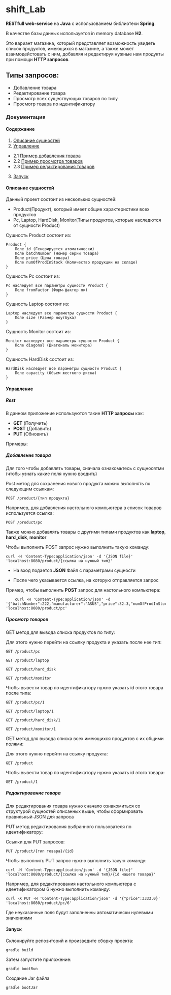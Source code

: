 # shift_Lab
**RESTfull web-service** на **Java** c использованием библиотеки **Spring**.

В качестве базы данных используется in memory database **H2**.

Это вариант магазина, который представляет возможность увидеть список продуктов, имеющихся в магазине, а также может взаимодейстовать с ним, добавляя и редактируя нужные нам продукты при помощи **HTTP запросов**. 

## Типы запросов:
* Добавление товара
* Редактирование товара
* Просмотр всех существующих товаров по типу
* Просмотр товара по идентификатору

### Документация

#### Содержание
1. [Описание сущностей](#id-section1)
2. [Управление](#id-section2)
- 2.1 [Пример добавления товара](#id-section4)
- 2.2 [Пример просмотра товаров](#id-section5)
- 2.3 [Пример редактирования товаров](#id-section6)
3. [Запуск](#id-section3)

<div id='id-section1'/>

#### Описание сущностей
Данный проект состоит из нескольких сущностей: 
* Product(Продукт), который имеет общие характеристики всех продуктов
* Pc, Laptop, HardDisk, Monitor(Типы продуктов, которые наследются от сущности Product)

Сущность Product состоит из:
```
Product {
    Поле id (Генерируется атоматически)
    Поле batchNumber (Номер серии товара)
    Поле price (Цена товара)
    Поле numOfProdInStock (Количество продукции на складе)
}
``` 

Сущность Pc состоит из:
```
Pc наследует все параметры сущности Product {
    Поле fromFactor (Форм-фактор пк)
}
``` 

Сущность Laptop состоит из:
```
Laptop наследует все параметры сущности Product {
    Поле size (Размер ноутбука)
}
``` 

Сущность Monitor состоит из:
```
Monitor наследует все параметры сущности Product {
    Поле diagonal (Диагональ монитора)
}
``` 

Сущность HardDisk состоит из:
```
HardDisk наследует все параметры сущности Product {
    Поле capacity (Объем жесткого диска) 
}
``` 

<div id='id-section2'/>

#### Управление
##### Rest

В данном приложение используются такие **HTTP запросы** как:
* **GET** (Получить)
* **POST** (Добавить)
* **PUT**  (Обновить)

Примеры:

<div id='id-section4'/>

##### Добавление товара 
Для того чтобы добавлять товары, сначала ознакомьтесь с сущносятми (чтобы узнать какие поля нужно вводить)

Post метод для сохранения нового продукта можно выполнять по следующим ссылкам:
    
    POST /product/{тип продукта}

Например, для добавления настольного компьютера в список товаров используется ссылка:
    
    POST /product/pc
    
Также можно добавлять товары с другими типами продуктов как **laptop**, **hard_disk**, **monitor**

Чтобы выполнить POST запрос нужно выполнить такую команду:

    curl -H 'Content-Type:application/json' -d '{JSON file}' 'localhost:8080/product/{ссылка на нужный тип}'

* На вход подается **JSON** Файл с параметрами сущности 

* После чего указывается ссылка, на которую отправляется запрос

Пример, чтобы выполнить **POST** запрос для настольного компьютера:

        curl -H 'Content-Type:application/json' -d '{"batchNumber":222,"manufacturer":"ASUS","price":32.3,"numOfProdInStock":10,"formFactor":"desktop"}' 'localhost:8080/product/pc'

<div id='id-section5'/>

##### Просмотр товаров

GET метод для вывода списка продуктов по типу:

Для этого нужно перейти на ссылку продукта и указать после нее тип:
    
    GET /product/pc

    GET /product/laptop
    
    GET /product/hard_disk
    
    GET /product/monitor
    
Чтобы вывести товар по идентификатору нужно указать id этого товара после типа:

    GET /product/pc/1
    
    GET /product/laptop/1
        
    GET /product/hard_disk/1
        
    GET /product/monitor/1

GET метод для вывода списка всех имеющихся продуктов с их общими полями:

Для этого нужно перейти на ссылку продукта:
    
    GET /product
    
Чтобы вывести товар по идентификатору нужно указать id этого товара:
    
    GET /product/1

<div id='id-section6'/>

##### Редактирование товара    
Для редактирования товара нужно сначало ознакомиться со структурой сущностей описанных выше, 
чтобы сформировать правильный JSON для запроса

PUT метод редактирования выбранного пользователя по идентификатору:

Ссылки для PUT запросов:

    PUT /product/{тип товара}/{id}
    
Чтобы выполнить PUT запрос нужно выполнить такую команду:

    curl -H 'Content-Type:application/json' -d '{JSON file}' 'localhost:8080/product/{ссылка на нужный тип}/{id нашего товара}'
    
    
Например, для редактирования настольного компьютера с идентификатором 6 нужно выполнить команду:

    curl -X PUT -H 'Content-Type:application/json' -d '{"price":3333.0}' 'localhost:8080/product/pc/6'

Где неуказанные поля будут заполненны автоматически нулевыми значениями


<div id='id-section3'/>

#### Запуск
Склонируйте репозиторий и произведите сборку проекта:

`gradle build`

Затем запустите приложение:

`gradle bootRun`

Создание Jar файла

`gradle bootJar`
